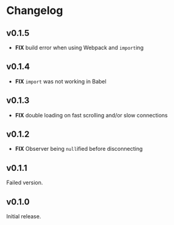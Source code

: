 # Changelog

## v0.1.5

- **FIX** build error when using Webpack and `import`ing

## v0.1.4

- **FIX** `import` was not working in Babel

## v0.1.3

- **FIX** double loading on fast scrolling and/or slow connections

## v0.1.2

- **FIX** Observer being `null`ified before disconnecting

## v0.1.1

Failed version.

## v0.1.0

Initial release.
